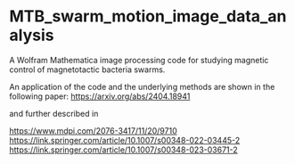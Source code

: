 # MTB_swarm_motion_image_data_analysis
A Wolfram Mathematica image processing code for studying magnetic control of magnetotactic bacteria swarms.

An application of the code and the underlying methods are shown in the following paper:
https://arxiv.org/abs/2404.18941

and further described in 

https://www.mdpi.com/2076-3417/11/20/9710
https://link.springer.com/article/10.1007/s00348-022-03445-2
https://link.springer.com/article/10.1007/s00348-023-03671-2
